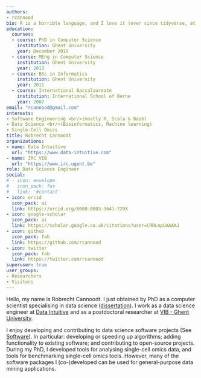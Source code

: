```yaml
---
authors:
- rcannood
bio: R is a horrible language, and I love it (ever since tidyverse, at least).
education:
  courses:
  - course: PhD in Computer Science
    institution: Ghent University
    year: December 2019
  - course: MEng in Computer Science
    institution: Ghent University
    year: 2013
  - course: BSc in Informatics
    institution: Ghent University
    year: 2011
  - course: International Baccalaureate
    institution: International School of Berne
    year: 2007
email: "rcannood@gmail.com"
interests:
- Software Engineering <br/>(mostly R, Scala & Bash) 
- Data Science <br/>(Bioinformatics, Machine learning)
- Single-Cell Omics
title: Robrecht Cannoodt
organizations:
- name: Data Intuitive
  url: "https://www.data-intuitive.com"
- name: IRC VIB
  url: "https://www.irc.ugent.be"
role: Data Science Engineer
social:
# - icon: envelope
#   icon_pack: fas
#   link: '#contact'
- icon: orcid
  icon_pack: ai
  link: https://orcid.org/0000-0003-3641-729X
- icon: google-scholar
  icon_pack: ai
  link: https://scholar.google.co.uk/citations?user=CRRLnpUAAAAJ
- icon: github
  icon_pack: fab
  link: https://github.com/rcannood
- icon: twitter
  icon_pack: fab
  link: https://twitter.com/rcannood
superuser: true
user_groups:
- Researchers
- Visitors
---
```


Hello, my name is Robrecht Cannoodt. I just obtained by PhD as a computer scientist specialising in data science ([dissertation](files/phdthesis.pdf)). I work as a data science engineer at [Data Intuitive](https://www.data-intuitive.com) and as a postdoctoral researcher at [VIB - Ghent University](https://www.irc.ugent.be).

I enjoy developing and contributing to data science software projects (See [Software](software)). In particular: developing or speeding up algorithms; adding functionality to existing software; and contributing to open-source projects. During my PhD, I developed tools for analysing single-cell omics data, and tools for benchmarking single-cell omics tools. However, many of the software packages I (co-)developed can be used for general-purpose data mining applications.
